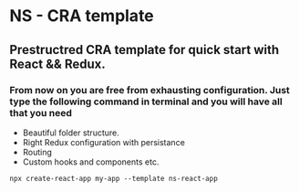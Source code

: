 # NS - CRA template
## Prestructred CRA template for quick start with React && Redux.

### From now on you are free from exhausting configuration. Just type the following command in terminal and you will have all that you need 
- Beautiful folder structure.
- Right Redux configuration with persistance
- Routing 
- Custom hooks and components
etc.


```
npx create-react-app my-app --template ns-react-app
```

